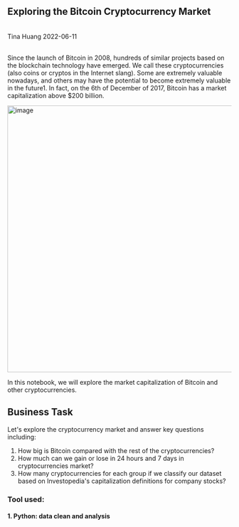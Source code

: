 ## Exploring the Bitcoin Cryptocurrency Market
</br>
Tina Huang 2022-06-11 
</br>
</br>

Since the launch of Bitcoin in 2008, hundreds of similar projects based on the blockchain technology have emerged. We call these cryptocurrencies (also coins or cryptos in the Internet slang). Some are extremely valuable nowadays, and others may have the potential to become extremely valuable in the future1. In fact, on the 6th of December of 2017, Bitcoin has a market capitalization above $200 billion.



<img width="600" alt="image" src="https://user-images.githubusercontent.com/61902789/173170852-43037f15-d78f-414d-93d2-ec4aea04fc17.png">


In this notebook, we will explore the market capitalization of Bitcoin and other cryptocurrencies.


## **Business Task**

Let's explore the cryptocurrency market and answer key questions including:

1. How big is Bitcoin compared with the rest of the cryptocurrencies?
2. How much can we gain or lose in 24 hours and 7 days in cryptocurrencies market?
3. How many cryptocurrencies for each group if we classify our dataset based on Investopedia's capitalization definitions for company stocks?


### Tool used:
#### 1. Python: data clean and analysis 
